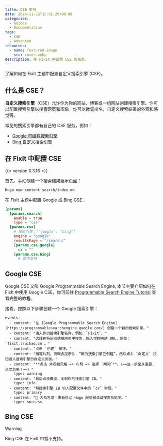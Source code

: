 ```yaml
--- 
title: CSE 支持
date: 2024-11-28T15:01:29+08:00
categories:
  - Guides
  - Documentation
tags: 
  - CSE
  - Advanced
resources:
  - name: featured-image
    src: cover.webp
description: 在 FixIt 中设置 CSE 的指南。
---
```


了解如何在 FixIt 主题中配置自定义搜索引擎 (CSE)。

<!--more-->

## 什么是 CSE？

**自定义搜索引擎**（CSE）允许你为你的网站、博客或一组网站创建搜索引擎。你可以配置搜索引擎以搜索网页和图像。你可以微调排名，自定义搜索结果的外观和感觉等。

常见的搜索引擎都有自己的 CSE 服务，例如：

- [Google 可编程搜索引擎][google-cse]
- [Bing 自定义搜索引擎][bing-cse]

## 在 FixIt 中配置 CSE

{{< version 0.3.16 >}}

首先，手动创建一个搜索结果展示页面：

```bash
hugo new content search/index.md
```

在 FixIt 主题中配置 Google 或 Bing CSE：

```toml
[params]
  [params.search]
    enable = true
    type = "cse"
  [params.cse]
    # 搜索引擎：["google", "bing"]
    engine = "google"
    resultsPage = "/search/"
    [params.cse.google]
      cx = ""
    [params.cse.bing]
      # 暂不支持
```

## Google CSE

Google CSE 又叫 Google Programmable Search Engine, 本节主要介绍如何在 FixIt 中使用 Google CSE，你可前往 [Programmable Search Engine Tutorial][google-cse-tutorial] 查看完整的教程。

接着，按照以下步骤创建一个 Google 搜索引擎：

```timeline {animation=true}
events:
  - content: "在 [Google Programmable Search Engine](https://programmablesearchengine.google.com/) 创建一个新的搜索引擎。"
  - content: "输入你的搜索引擎名称，例如：`FixIt`。"
  - content: "选择在特定网站或网页中搜索，输入你的网站 URL，例如：`fixit.lruihao.cn`。"
  - content: "点击 `创建` 按钮。"
  - content: "稍等片刻，页面会提示你：“新的搜索引擎已创建”，然后点击 `自定义` 按钮进入搜索引擎的自定义页面。"
  - content: "**点击 外观和风格 => 布局 => 选择 `两列`**。（==这一步至关重要，请勿忽略！==）"
    type: warning
  - content: "最后点击概览，复制你的搜索引擎 ID。"
    type: info
  - content: "将搜索引擎 ID 填入配置文件中的 `cx` 字段。"
    type: primary
  - content: "🎉 大功告成！重新启动 Hugo 服务器试试搜索功能吧。"
    type: success
```

## Bing CSE

> [!WARNING]
> Bing CSE 在 FixIt 中暂不支持。

<!--
Bing 自定义搜索与 Google CSE 类似，但配置不同。你可以前往 [Bing Custom Search][bing-cse] 查看完整的教程。

按照以下步骤创建一个新的自定义搜索实例：
-->

<!-- link reference definition -->
[google-cse]: https://programmablesearchengine.google.com/
[google-cse-tutorial]: https://developers.google.com/custom-search/docs/overview
[bing-cse]: https://www.customsearch.ai/
